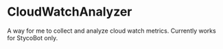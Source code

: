 # CloudWatchAnalyzer
A way for me to collect and analyze cloud watch metrics. Currently works for StycoBot only.

